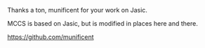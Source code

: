 Thanks a ton, munificent for your work on Jasic. 

MCCS is based on Jasic, but is modified in places here and there.


https://github.com/munificent